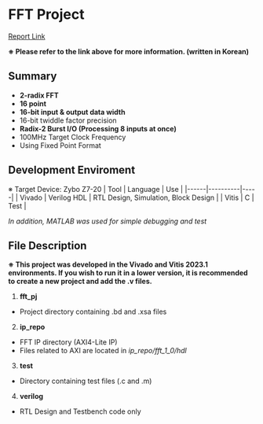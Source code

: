 # FFT Project

[Report Link](https://1drv.ms/p/s!AoW7lidA8JGFk0gNQjbB8OLGPTDh?e=GAYsPc)

**※ Please refer to the link above for more information. (written in Korean)**

## Summary
- **2-radix FFT**
- **16 point**
- **16-bit input & output data width**
- 16-bit twiddle factor precision
- **Radix-2 Burst I/O (Processing 8 inputs at once)**
- 100MHz Target Clock Frequency
- Using Fixed Point Format

## Development Enviroment
※ Target Device: Zybo Z7-20
| Tool | Language | Use |
|------|----------|-----|
| Vivado | Verilog HDL | RTL Design, Simulation, Block Design |
| Vitis | C | Test |

*In addition, MATLAB was used for simple debugging and test*

## File Description
**※ This project was developed in the Vivado and Vitis 2023.1 environments. If you wish to run it in a lower version, it is recommended to create a new project and add the .v files.**
1. **fft_pj**
- Project directory containing .bd and .xsa files
2. **ip_repo**
- FFT IP directory (AXI4-Lite IP)
- Files related to AXI are located in *ip_repo/fft_1_0/hdl*
3. **test**
- Directory containing test files (.c and .m)
4. **verilog**
- RTL Design and Testbench code only
